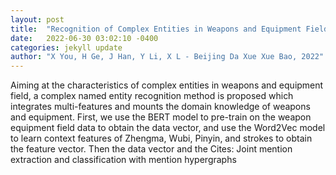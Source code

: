 ```yaml
---
layout: post
title:  "Recognition of Complex Entities in Weapons and Equipment Field"
date:   2022-06-30 03:02:10 -0400
categories: jekyll update
author: "X You, H Ge, J Han, Y Li, X L - Beijing Da Xue Xue Bao, 2022"
---
```

Aiming at the characteristics of complex entities in weapons and equipment field, a complex named entity recognition method is proposed which integrates multi-features and mounts the domain knowledge of weapons and equipment. First, we use the BERT model to pre-train on the weapon equipment field data to obtain the data vector, and use the Word2Vec model to learn context features of Zhengma, Wubi, Pinyin, and strokes to obtain the feature vector. Then the data vector and the 
Cites: Joint mention extraction and classification with mention hypergraphs